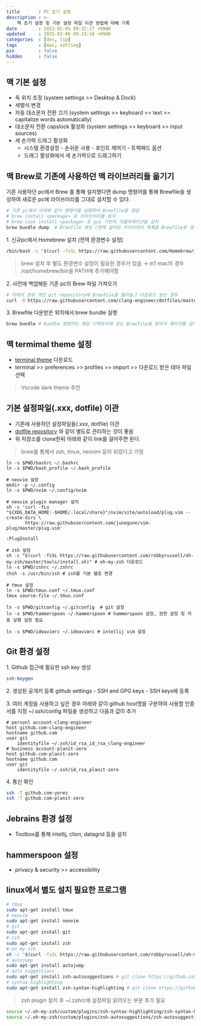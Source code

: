 ```yaml
---
title       : PC 초기 설정
description : >-
    맥 초기 설정 및 기본 설정 파일 이관 방법에 대해 기록
date        : 2022-02-05 09:32:27 +0900
updated     : 2025-03-06 09:33:16 +0900
categories  : [dev, tip]
tags        : [mac, setting]
pin         : false
hidden      : false
---
```


## 맥 기본 설정
- 독 위치 조정 (system settings >> Desktop & Dock)
- 세벌식 변경
- 자동 대소문자 전환 끄기 (system settings >> keyboard >> text >> capitalize words automatically)
- 대소문자 전환 capslock 활성화 (system settings >> keyboard >> input sources)
- 세 손가락 드래그 활성화
  + 시스템 환경설정 - 손쉬운 사용 - 포인트 제어기 - 트랙패드 옵션
  + 드래그 활성화에서 세 손가락으로 드래그하기

## 맥 Brew로 기존에 사용하던 맥 라이브러리들 옮기기 
기존 사용하던 pc에서 Brew 를 통해 설치했다면 dump 명령어를 통해 Brewfile을 생성하여 새로운 pc에 라이브러리를 그대로 설치할 수 있다.
```sh
# 기존 pc에서 아래와 같이 명령어를 실행하여 Brewfile을 생성
# brew install <package> 로 라이브러리를 설치
# brew cask install <package> 로 gui 기반의 어플리케이션을 설치
brew bundle dump  # Brewfile 생성 (현재 설치된 라이브러리 목록을 Brewfile로 생성)
```

1.&nbsp;신규pc에서 Homebrew 설치 (전역 환경변수 설정)
```sh
/bin/bash -c "$(curl -fsSL https://raw.githubusercontent.com/Homebrew/install/master/install.sh)"
```
> brew 설치 후 별도 환경변수 설정이 필요한 경우가 있음 &#8594;
> m1 mac의 경우 /opt/homebrew/bin을 PATH에 추가해야함

2.&nbsp;사전에 백업해둔 기존 pc의 Brew 파일 가져오가
```sh
# 아래의 경우 개인 git repository에 Brewfile을 올려놓고 다운로드 받는 경우
curl -O https://raw.githubusercontent.com/clang-engineer/dotfiles/master/Brewfile
```

3.&nbsp;Brewfile 다운받은 위치에서 brew bundle 실행
```sh
brew bundle # bundle 명령어는 해당 디렉토리에 있는 Brewfile을 읽어서 패키지를 설치
```

## 맥 termimal theme 설정
- [terminal theme](https://github.com/lysyi3m/macos-terminal-themes) 다운로드
- terminal >> preferences >> profiles >> import >> 다운로드 받은 테마 파일 선택
> Vscode dark theme 추천


## 기본 설정파일(.xxx, dotfile) 이관
- 기존에 사용하던 설정파일들(.xxx, dotfile) 이관 
- [dotfile repository](https://github.com/clang-engineer/dotfiles) 와 같이 별도로 관리하는 것이 좋음
- 위 저장소를 clone한뒤 아래와 같이 link를 걸어주면 된다.
> brew를 통해서 zsh, tmux, neovim 등이 되었다고 가정

```ssh
ln -s $PWD/bashrc ~/.bashrc
ln -s $PWD/bash_profile ~/.bash_profile

# neovim 설정
mkdir -p ~/.config
ln -s $PWD/nvim ~/.config/nvim

# neovim plugin manager 설치
sh -c 'curl -fLo "${XDG_DATA_HOME:-$HOME/.local/share}"/nvim/site/autoload/plug.vim --create-dirs \
       https://raw.githubusercontent.com/junegunn/vim-plug/master/plug.vim'

:PlugInstall

# zsh 설정
sh -c "$(curl -fsSL https://raw.githubusercontent.com/robbyrussell/oh-my-zsh/master/tools/install.sh)" # oh-my-zsh 다운로드
ln -s $PWD/zshrc ~/.zshrc
chsh -s /usr/bin/zsh # zsh를 기본 쉘로 변경

# tmux 설정
ln -s $PWD/tmux.conf ~/.tmux.conf
tmux source-file ~/.tmux.conf

ln -s $PWD/gitconfig ~/.gitconfig  # git 설정
ln -s $PWD/hammerspoon ~/.hammerspoon # hammerspoon 설정, 권한 설정 및 자동 실행 설정 필요

ln -s $PWD/ideavimrc ~/.ideavimrc # intellij vim 설정
```

## Git 환경 설정
1.&nbsp;Github 접근에 필요한 ssh key 생성
```sh
ssh-keygen
```

2.&nbsp;생성된 공개키 등록
github settings - SSH and GPG keys - SSH keys에 등록

3.&nbsp;여러 계정을 사용하고 싶은 경우 아래와 같이 github host명을 구분하여 사용할 인증서를 지정
~/.ssh/config 파일을 생성하고 다음과 값이 추가
```plaintext
# personl account-clang-engineer 
host github.com-clang-engineer
hostname github.com
user git
    identityfile ~/.ssh/id_rsa_id_rsa_clang-engineer
# business account-planit-zero
host github.com-planit-zero
hostname github.com
user git
    identityfile ~/.ssh/id_rsa_planit-zero
```

4.&nbsp;통신 확인
```sh
ssh -T github.com-yorez
ssh -T github.com-planit-zero
```

## Jebrains 환경 설정
- Toolbox를 통해 intellij, clion, datagrid 등을 설치

## hammerspoon 설정
- privacy & security >> accessibility 

## linux에서 별도 설치 필요한 프로그램
```sh
# tmux
sudo apt-get install tmux
# neovim
sudo apt-get install neovim
# git
sudo apt-get install git
# zsh
sudo apt-get install zsh
# on my zsh
sh -c "$(curl -fsSL https://raw.githubusercontent.com/robbyrussell/oh-my-zsh/master/tools/install.sh)"
# autojump
sudo apt-get install autojump
# auto suggestions
sudo apt-get install zsh-autosuggestions # git clone https://github.com/zsh-users/zsh-autosuggestions ${ZSH_CUSTOM:-~/.oh-my-zsh/custom}/plugins/zsh-autosuggestions
# syntax highlighting
sudo apt-get install zsh-syntax-highlighting # git clone https://github.com/zsh-users/zsh-syntax-highlighting.git ${ZSH_CUSTOM:-~/.oh-my-zsh/custom}/plugins/zsh-syntax-highlighting
```
> zsh plugin 설치 후 ~/.zshrc에 설정파일 읽어오는 부분 추가 필요
```sh
source ~/.oh-my-zsh/custom/plugins/zsh-syntax-highlighting/zsh-syntax-highlighting.zsh
source ~/.oh-my-zsh/custom/plugins/zsh-autosuggestions/zsh-autosuggestions.zsh
```